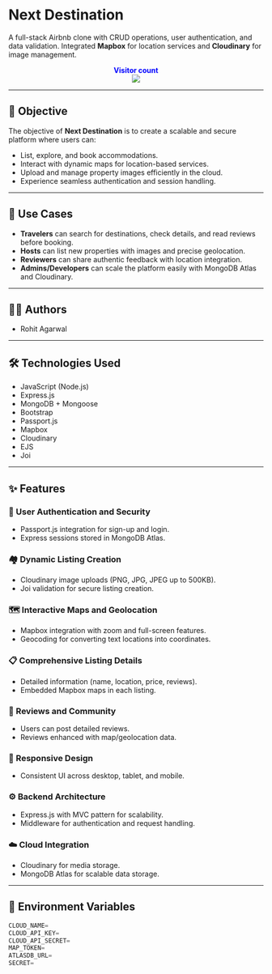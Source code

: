 # Next Destination  
A full-stack Airbnb clone with CRUD operations, user authentication, and data validation. Integrated **Mapbox** for location services and **Cloudinary** for image management.  

<p align="center">
  <b style="color: blue;">Visitor count</b>
  <br>
  <img src="https://profile-counter.glitch.me/namaste-yatra/count.svg" />
</p>

---

## 🎯 Objective  
The objective of **Next Destination** is to create a scalable and secure platform where users can:  
- List, explore, and book accommodations.  
- Interact with dynamic maps for location-based services.  
- Upload and manage property images efficiently in the cloud.  
- Experience seamless authentication and session handling.  

---

## 📌 Use Cases  
- **Travelers** can search for destinations, check details, and read reviews before booking.  
- **Hosts** can list new properties with images and precise geolocation.  
- **Reviewers** can share authentic feedback with location integration.  
- **Admins/Developers** can scale the platform easily with MongoDB Atlas and Cloudinary.  

---

## 👨‍💻 Authors  
- Rohit Agarwal  

---

## 🛠️ Technologies Used  
- JavaScript (Node.js)  
- Express.js  
- MongoDB + Mongoose  
- Bootstrap  
- Passport.js  
- Mapbox  
- Cloudinary  
- EJS  
- Joi  

---

## ✨ Features  

### 🔐 User Authentication and Security  
- Passport.js integration for sign-up and login.  
- Express sessions stored in MongoDB Atlas.  

### 🏘️ Dynamic Listing Creation  
- Cloudinary image uploads (PNG, JPG, JPEG up to 500KB).  
- Joi validation for secure listing creation.  

### 🗺️ Interactive Maps and Geolocation  
- Mapbox integration with zoom and full-screen features.  
- Geocoding for converting text locations into coordinates.  

### 📋 Comprehensive Listing Details  
- Detailed information (name, location, price, reviews).  
- Embedded Mapbox maps in each listing.  

### 💬 Reviews and Community  
- Users can post detailed reviews.  
- Reviews enhanced with map/geolocation data.  

### 📱 Responsive Design  
- Consistent UI across desktop, tablet, and mobile.  

### ⚙️ Backend Architecture  
- Express.js with MVC pattern for scalability.  
- Middleware for authentication and request handling.  

### ☁️ Cloud Integration  
- Cloudinary for media storage.  
- MongoDB Atlas for scalable data storage.  

---

## 🔧 Environment Variables  

```javascript
CLOUD_NAME=
CLOUD_API_KEY=
CLOUD_API_SECRET= 
MAP_TOKEN= 
ATLASDB_URL= 
SECRET= 
